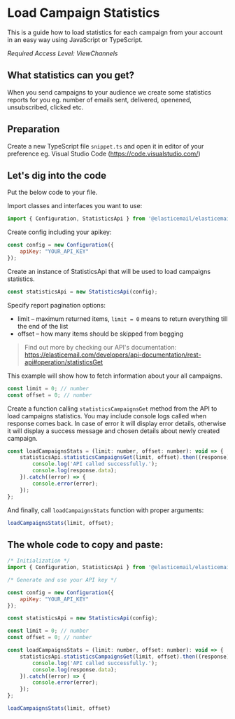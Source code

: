 # Load Campaign Statistics

This is a guide how to load statistics for each campaign from your account in an easy way using JavaScript or TypeScript.

*Required Access Level: ViewChannels*

## What statistics can you get?
When you send campaigns to your audience we create some statistics reports for you eg. number of emails sent, delivered, openened, unsubscribed, clicked etc.

## Preparation
Create a new TypeScript file `snippet.ts` and open it in editor of your preference eg. Visual Studio Code (https://code.visualstudio.com/)

## Let's dig into the code

Put the below code to your file.

Import classes and interfaces you want to use:

```javascript
import { Configuration, StatisticsApi } from '@elasticemail/elasticemail-client-ts-axios';
```

Create config including your apikey: 

```javascript
const config = new Configuration({
    apiKey: "YOUR_API_KEY"
});
```

Create an instance of StatisticsApi that will be used to load campaigns statistics.

```javascript
const statisticsApi = new StatisticsApi(config);
```

Specify report pagination options:
- limit – maximum returned items, `limit = 0` means to return everything till the end of the list
- offset – how many items should be skipped from begging

> Find out more by checking our API's documentation: https://elasticemail.com/developers/api-documentation/rest-api#operation/statisticsGet

This example will show how to fetch information about your all campaigns.

```javascript
const limit = 0; // number
const offset = 0; // number
```

Create a function calling `statisticsCampaignsGet` method from the API to load campaigns statistics. You may include console logs called when response comes back.
In case of error it will display error details, otherwise it will display a success message and chosen details about newly created campaign.

```javascript
const loadCampaignsStats = (limit: number, offset: number): void => {
    statisticsApi.statisticsCampaignsGet(limit, offset).then((response) => {
        console.log('API called successfully.');
        console.log(response.data);
    }).catch((error) => {
        console.error(error);
    });
};
```

And finally, call `loadCampaignsStats` function with proper arguments: 

```javascript
loadCampaignsStats(limit, offset);
```


## The whole code to copy and paste:

```javascript
/* Initialization */
import { Configuration, StatisticsApi } from '@elasticemail/elasticemail-client-ts-axios';

/* Generate and use your API key */

const config = new Configuration({
    apiKey: "YOUR_API_KEY"
});

const statisticsApi = new StatisticsApi(config);

const limit = 0; // number
const offset = 0; // number

const loadCampaignsStats = (limit: number, offset: number): void => {
    statisticsApi.statisticsCampaignsGet(limit, offset).then((response) => {
        console.log('API called successfully.');
        console.log(response.data);
    }).catch((error) => {
        console.error(error);
    });
};

loadCampaignsStats(limit, offset)
```